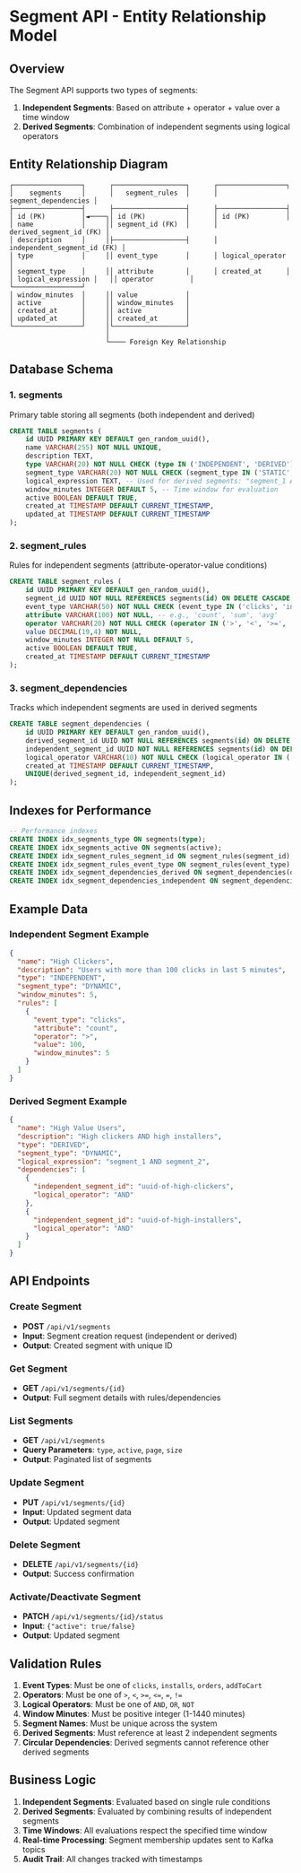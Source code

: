 # Segment API - Entity Relationship Model

## Overview
The Segment API supports two types of segments:
1. **Independent Segments**: Based on attribute + operator + value over a time window
2. **Derived Segments**: Combination of independent segments using logical operators

## Entity Relationship Diagram

```
┌─────────────────┐      ┌──────────────────┐      ┌─────────────────┐
│    segments     │      │   segment_rules  │      │ segment_dependencies │
├─────────────────┤      ├──────────────────┤      ├─────────────────┤
│ id (PK)         │◄────┐│ id (PK)          │      │ id (PK)         │
│ name            │     ││ segment_id (FK)  │      │ derived_segment_id (FK) │
│ description     │     │├──────────────────┤      │ independent_segment_id (FK) │
│ type            │     ││ event_type       │      │ logical_operator │
│ segment_type    │     ││ attribute        │      │ created_at      │
│ logical_expression │   ││ operator         │      └─────────────────┘
│ window_minutes  │     ││ value            │
│ active          │     ││ window_minutes   │
│ created_at      │     ││ active           │
│ updated_at      │     ││ created_at       │
└─────────────────┘     │└──────────────────┘
                        │
                        └──── Foreign Key Relationship
```

## Database Schema

### 1. segments
Primary table storing all segments (both independent and derived)

```sql
CREATE TABLE segments (
    id UUID PRIMARY KEY DEFAULT gen_random_uuid(),
    name VARCHAR(255) NOT NULL UNIQUE,
    description TEXT,
    type VARCHAR(20) NOT NULL CHECK (type IN ('INDEPENDENT', 'DERIVED')),
    segment_type VARCHAR(20) NOT NULL CHECK (segment_type IN ('STATIC', 'DYNAMIC', 'COMPUTED', 'LOOKALIKE')),
    logical_expression TEXT, -- Used for derived segments: "segment_1 AND segment_2"
    window_minutes INTEGER DEFAULT 5, -- Time window for evaluation
    active BOOLEAN DEFAULT TRUE,
    created_at TIMESTAMP DEFAULT CURRENT_TIMESTAMP,
    updated_at TIMESTAMP DEFAULT CURRENT_TIMESTAMP
);
```

### 2. segment_rules
Rules for independent segments (attribute-operator-value conditions)

```sql
CREATE TABLE segment_rules (
    id UUID PRIMARY KEY DEFAULT gen_random_uuid(),
    segment_id UUID NOT NULL REFERENCES segments(id) ON DELETE CASCADE,
    event_type VARCHAR(50) NOT NULL CHECK (event_type IN ('clicks', 'installs', 'orders', 'addToCart')),
    attribute VARCHAR(100) NOT NULL, -- e.g., 'count', 'sum', 'avg'
    operator VARCHAR(20) NOT NULL CHECK (operator IN ('>', '<', '>=', '<=', '=', '!=')),
    value DECIMAL(19,4) NOT NULL,
    window_minutes INTEGER NOT NULL DEFAULT 5,
    active BOOLEAN DEFAULT TRUE,
    created_at TIMESTAMP DEFAULT CURRENT_TIMESTAMP
);
```

### 3. segment_dependencies
Tracks which independent segments are used in derived segments

```sql
CREATE TABLE segment_dependencies (
    id UUID PRIMARY KEY DEFAULT gen_random_uuid(),
    derived_segment_id UUID NOT NULL REFERENCES segments(id) ON DELETE CASCADE,
    independent_segment_id UUID NOT NULL REFERENCES segments(id) ON DELETE CASCADE,
    logical_operator VARCHAR(10) NOT NULL CHECK (logical_operator IN ('AND', 'OR', 'NOT')),
    created_at TIMESTAMP DEFAULT CURRENT_TIMESTAMP,
    UNIQUE(derived_segment_id, independent_segment_id)
);
```

## Indexes for Performance

```sql
-- Performance indexes
CREATE INDEX idx_segments_type ON segments(type);
CREATE INDEX idx_segments_active ON segments(active);
CREATE INDEX idx_segment_rules_segment_id ON segment_rules(segment_id);
CREATE INDEX idx_segment_rules_event_type ON segment_rules(event_type);
CREATE INDEX idx_segment_dependencies_derived ON segment_dependencies(derived_segment_id);
CREATE INDEX idx_segment_dependencies_independent ON segment_dependencies(independent_segment_id);
```

## Example Data

### Independent Segment Example
```json
{
  "name": "High Clickers",
  "description": "Users with more than 100 clicks in last 5 minutes",
  "type": "INDEPENDENT",
  "segment_type": "DYNAMIC",
  "window_minutes": 5,
  "rules": [
    {
      "event_type": "clicks",
      "attribute": "count",
      "operator": ">",
      "value": 100,
      "window_minutes": 5
    }
  ]
}
```

### Derived Segment Example
```json
{
  "name": "High Value Users",
  "description": "High clickers AND high installers",
  "type": "DERIVED",
  "segment_type": "DYNAMIC",
  "logical_expression": "segment_1 AND segment_2",
  "dependencies": [
    {
      "independent_segment_id": "uuid-of-high-clickers",
      "logical_operator": "AND"
    },
    {
      "independent_segment_id": "uuid-of-high-installers",
      "logical_operator": "AND"
    }
  ]
}
```

## API Endpoints

### Create Segment
- **POST** `/api/v1/segments`
- **Input**: Segment creation request (independent or derived)
- **Output**: Created segment with unique ID

### Get Segment
- **GET** `/api/v1/segments/{id}`
- **Output**: Full segment details with rules/dependencies

### List Segments
- **GET** `/api/v1/segments`
- **Query Parameters**: `type`, `active`, `page`, `size`
- **Output**: Paginated list of segments

### Update Segment
- **PUT** `/api/v1/segments/{id}`
- **Input**: Updated segment data
- **Output**: Updated segment

### Delete Segment
- **DELETE** `/api/v1/segments/{id}`
- **Output**: Success confirmation

### Activate/Deactivate Segment
- **PATCH** `/api/v1/segments/{id}/status`
- **Input**: `{"active": true/false}`
- **Output**: Updated segment

## Validation Rules

1. **Event Types**: Must be one of `clicks`, `installs`, `orders`, `addToCart`
2. **Operators**: Must be one of `>`, `<`, `>=`, `<=`, `=`, `!=`
3. **Logical Operators**: Must be one of `AND`, `OR`, `NOT`
4. **Window Minutes**: Must be positive integer (1-1440 minutes)
5. **Segment Names**: Must be unique across the system
6. **Derived Segments**: Must reference at least 2 independent segments
7. **Circular Dependencies**: Derived segments cannot reference other derived segments

## Business Logic

1. **Independent Segments**: Evaluated based on single rule conditions
2. **Derived Segments**: Evaluated by combining results of independent segments
3. **Time Windows**: All evaluations respect the specified time window
4. **Real-time Processing**: Segment membership updates sent to Kafka topics
5. **Audit Trail**: All changes tracked with timestamps
